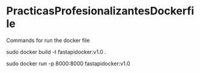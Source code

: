 # PracticasProfesionalizantesDockerfile

Commands for run the docker file 

sudo docker build -t fastapidocker:v1.0 .

sudo docker run -p 8000:8000 fastapidocker:v1.0
